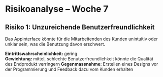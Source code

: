 # Risikoanalyse – Woche 7

## Risiko 1: Unzureichende Benutzerfreundlichkeit
Das Appinterface könnte für die Mitarbeitenden des Kunden unintuitiv oder unklar sein, was die Benutzung davon erschwert.

**Eintrittswahrscheinlichkeit:** gering  
**Gewichtung:** mittel, schlechte Benutzerfreundlichkeit könnte die Qualität des Endprodukt verringern
**Gegenmassnahme:** Erstellen eines Designs vor der Programmierung und Feedback dazu vom Kunden erhalten
